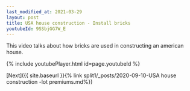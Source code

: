 ```yaml
---
last_modified_at: 2021-03-29
layout: post
title: USA house construction - Install bricks
youtubeId: 9SSbjGG7W_E
---
```


This video talks about how bricks are used in constructing an american house.

{% include youtubePlayer.html id=page.youtubeId %}

[Next]({{ site.baseurl }}{% link split1/_posts/2020-09-10-USA house construction -lot premiums.md%})
